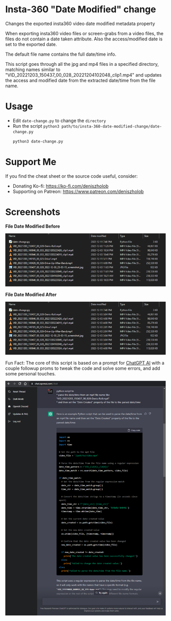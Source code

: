 # Insta-360 "Date Modified" change
Changes the exported insta360 video date modified metadata property

When exporting insta360 video files or screen-grabs from a video files,
the files do not contain a date taken attribute.
Also the access/modified date is set to the exported date.

The default file name contains the full date/time info.

This script goes through all the jpg and mp4 files in a specified directory,
matching names similar to "VID_20221203_150437_00_028_20221204102048_clip1.mp4"
and updates the access and modified date from the extracted date/time from the file name.

# Usage
* Edit `date-change.py` to change the `directory`
* Run the script `python3 path/to/insta-360-date-modified-change/date-change.py`
    ```sh
    python3 date-change.py
    ```

# Support Me
If you find the cheat sheet or the source code useful, consider:

* Donating Ko-fi: https://ko-fi.com/deniszholob
* Supporting on Patreon: https://www.patreon.com/deniszholob


# Screenshots

**File Date Modified Before**

![File Date Modified Before](./screenshots/date-modified-before.png)

**File Date Modified After** 

![File Date Modified After](screenshots/date-modified-after.png)

Fun Fact: The core of this script is based on a prompt for [ChatGPT AI](https://chat.openai.com/chat) with a couple followup proms to tweak the code and solve some errors, and add some personal touches.

![Original Chat-GPT Prompt](screenshots/chat-gpt-prompt.png)

